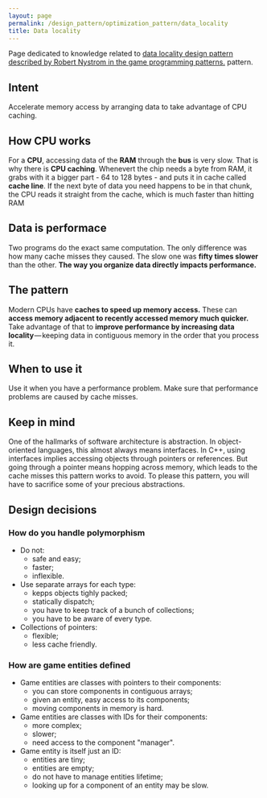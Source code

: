 ```yaml
---
layout: page
permalink: /design_pattern/optimization_pattern/data_locality
title: Data locality
---
```


Page dedicated to knowledge related to [data locality design pattern described by Robert Nystrom in the game programming patterns.](https://gameprogrammingpatterns.com/data-locality.html) pattern.

## Intent

Accelerate memory access by arranging data to take advantage of CPU caching.

## How CPU works

For a **CPU**, accessing data of the **RAM** through the **bus** is very slow. That is why there is **CPU caching**. Whenevert the chip needs a byte from RAM, it grabs with it a bigger part - 64 to 128 bytes - and puts it in cache called **cache line**. If the next byte of data you need happens to be in that chunk, the CPU reads it straight from the cache, which is much faster than hitting RAM

## Data is performace

Two programs do the exact same computation. The only difference was how many cache misses they caused. The slow one was **fifty times slower** than the other. **The way you organize data directly impacts performance.**

## The pattern

Modern CPUs have **caches to speed up memory access.** These can **access memory adjacent to recently accessed memory much quicker.** Take advantage of that to **improve performance by increasing data locality** — keeping data in contiguous memory in the order that you process it.

## When to use it

Use it when you have a performance problem. Make sure that performance problems are caused by cache misses.

## Keep in mind

One of the hallmarks of software architecture is abstraction. In object-oriented languages, this almost always means interfaces. In C++, using interfaces implies accessing objects through pointers or references. But going through a pointer means hopping across memory, which leads to the cache misses this pattern works to avoid. To please this pattern, you will have to sacrifice some of your precious abstractions.

## Design decisions

### How do you handle polymorphism
- Do not:
    - safe and easy;
    - faster;
    - inflexible.
- Use separate arrays for each type:
    - kepps objects tighly packed;
    - statically dispatch;
    - you have to keep track of a bunch of collections;
    - you have to be aware of every type.
- Collections of pointers:
    - flexible;
    - less cache friendly.

### How are game entities defined
- Game entities are classes with pointers to their components:
    - you can store components in contiguous arrays;
    - given an entity, easy access to its components;
    - moving components in memory is hard.
- Game entities are classes with IDs for their components:
    - more complex;
    - slower;
    - need access to the component "manager".
- Game entity is itself just an ID:
    - entities are tiny;
    - entities are empty;
    - do not have to manage entities lifetime;
    - looking up for a component of an entity may be slow.






